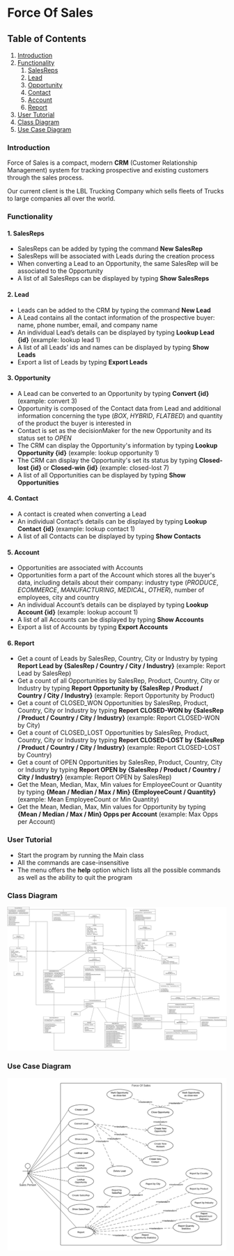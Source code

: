 # Force Of Sales

## Table of Contents

1. [Introduction](#Introduction)
2. [Functionality](#Functionality)
    1. [SalesReps](#1-salesreps)
    2. [Lead](#2-lead)
    3. [Opportunity](#3-opportunity)
    4. [Contact](#4-contact)
    5. [Account](#5-account)
    6. [Report](#6-report)
3. [User Tutorial](#User-Tutorial)
4. [Class Diagram](#Class-Diagram)
5. [Use Case Diagram](#Use-Case-Diagram)
### Introduction

Force of Sales is a compact, modern **CRM** (Customer Relationship Management) system for tracking prospective and existing customers through the sales process.

Our current client is the LBL Trucking Company which sells fleets of Trucks to large companies all over the world.

### Functionality
#### 1. SalesReps
- SalesReps can be added by typing the command **New SalesRep**
- SalesReps will be associated with Leads during the creation process
- When converting a Lead to an Opportunity, the same SalesRep will be associated to the Opportunity
- A list of all SalesReps can be displayed by typing **Show SalesReps**
#### 2. Lead
- Leads can be added to the CRM by typing the command **New Lead**
- A Lead contains all the contact information of the prospective buyer:
  name, phone number, email, and company name
- An individual Lead’s details can be displayed by typing **Lookup Lead {id}** (example: lookup lead 1)
- A list of all Leads’ ids and names can be displayed by typing **Show Leads**
- Export a list of Leads by typing **Export Leads**
#### 3. Opportunity
- A Lead can be converted to an Opportunity by typing **Convert {id}** (example: convert 3)
- Opportunity is composed of the Contact data from Lead and additional information concerning the type (*BOX*, *HYBRID*, *FLATBED*)
  and quantity of the product the buyer is interested in
- Contact is set as the decisionMaker for the new Opportunity and its status set to *OPEN*
- The CRM can display the Opportunity's information by typing **Lookup Opportunity {id}** (example: lookup opportunity 1) 
- The CRM can display the Opportunity's set its status by typing **Closed-lost {id}** or **Closed-win {id}** (example: closed-lost 7)
- A list of all Opportunities can be displayed by typing **Show Opportunities**
#### 4. Contact
- A contact is created when converting a Lead
- An individual Contact’s details can be displayed by typing **Lookup Contact {id}** (example: lookup contact 1)
- A list of all Contacts can be displayed by typing **Show Contacts**
#### 5. Account
- Opportunities are associated with Accounts
- Opportunities form a part of the Account which stores all the buyer's data, including details about their
  company: industry type (*PRODUCE*, *ECOMMERCE*, *MANUFACTURING*, *MEDICAL*, *OTHER*), number of employees,
  city and country
- An individual Account’s details can be displayed by typing **Lookup Account {id}** (example: lookup account 1)
- A list of all Accounts can be displayed by typing **Show Accounts**
- Export a list of Accounts by typing **Export Accounts**
#### 6. Report
- Get a count of Leads by SalesRep, Country, City or Industry by typing **Report Lead by {SalesRep / Country / City / Industry}** (example: Report Lead by SalesRep)
- Get a count of all Opportunities by SalesRep, Product, Country, City or Industry by typing **Report Opportunity by {SalesRep / Product / Country / City / Industry}** (example: Report Opportunity by Product)
- Get a count of CLOSED_WON Opportunities by SalesRep, Product, Country, City or Industry by typing **Report CLOSED-WON by {SalesRep / Product / Country / City / Industry}** (example: Report CLOSED-WON by City)
- Get a count of CLOSED_LOST Opportunities by SalesRep, Product, Country, City or Industry by typing **Report CLOSED-LOST by {SalesRep / Product / Country / City / Industry}** (example: Report CLOSED-LOST by Country)
- Get a count of OPEN Opportunities by SalesRep, Product, Country, City or Industry by typing **Report OPEN by {SalesRep / Product / Country / City / Industry}** (example: Report OPEN by SalesRep)
- Get the Mean, Median, Max, Min values for EmployeeCount or Quantity by typing **{Mean / Median / Max / Min} {EmployeeCount / Quantity}** (example: Mean EmployeeCount or Min Quantity)
- Get the Mean, Median, Max, Min values for Opportunity by typing **{Mean / Median / Max / Min} Opps per Account** (example: Max Opps per Account)
### User Tutorial
- Start the program by running the Main class
- All the commands are case-insensitive
- The menu offers the **help** option which lists all the possible commands as well as the ability to quit
  the program

### Class Diagram
![Class diagram](src/main/java/com/ironhack/FabFour_ForceOfSalesHomework3/assets/Classdiagram_Homework3.png?raw=true "Class diagram")

### Use Case Diagram
![Use case diagram](src/main/java/com/ironhack/FabFour_ForceOfSalesHomework3/assets/UseCasediagram_Homework3.png?raw=true "Use case diagram")





